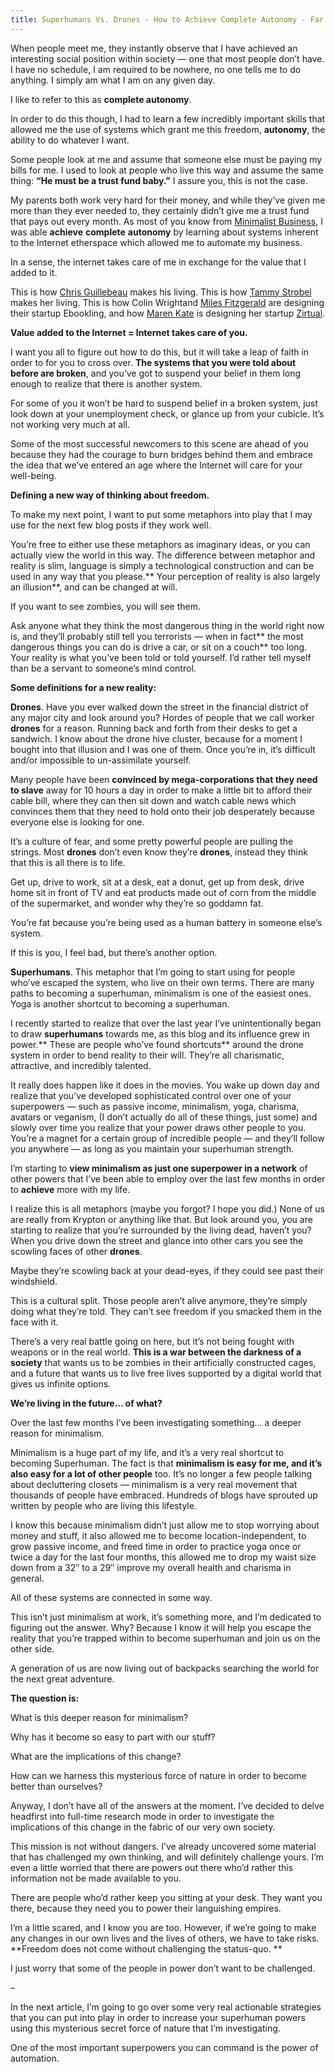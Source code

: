 ```yaml
---
title: Superhumans Vs. Drones - How to Achieve Complete Autonomy - Far Beyond The Stars
---
```


When people meet me, they instantly observe that I have achieved an
interesting social position within society — one that most people don’t have.
I have no schedule, I am required to be nowhere, no one tells me to do
anything. I simply am what I am on any given day.

I like to refer to this as ****complete** **autonomy****.

In order to do this though, I had to learn a few incredibly important skills
that allowed me the use of systems which grant me this freedom, **autonomy**,
the ability to do whatever I want.

Some people look at me and assume that someone else must be paying my bills
for me. I used to look at people who live this way and assume the same thing:
**“He must be a trust fund baby.”** I assure you, this is not the case.

My parents both work very hard for their money, and while they’ve given me
more than they ever needed to, they certainly didn’t give me a trust fund that
pays out every month. As most of you know from [Minimalist
Business](http://www.minimalistbusiness.com/), I was able **achieve**
**complete** **autonomy** by learning about systems inherent to the Internet
etherspace which allowed me to automate my business.

In a sense, the internet takes care of me in exchange for the value that I
added to it.

This is how [Chris Guillebeau](http://www.chrisguillebeau.com/) makes his
living. This is how [Tammy Strobel](http://www.rowdykittens.com/) makes her
living. This is how Colin Wrightand [Miles
Fitzgerald](http://twitter.com/milesfitzgerald) are designing their startup
Ebookling, and how [Maren
Kate](http://www.escapingthe9to5.com/) is designing her startup
[Zirtual](http://www.zirtual.com/).

**Value added to the Internet = Internet takes care of you.**

I want you all to figure out how to do this, but it will take a leap of faith
in order to for you to cross over. **The systems that you were told about
before are broken**, and you’ve got to suspend your belief in them long enough
to realize that there is another system.

For some of you it won’t be hard to suspend belief in a broken system, just
look down at your unemployment check, or glance up from your cubicle. It’s not
working very much at all.

Some of the most successful newcomers to this scene are ahead of you because
they had the courage to burn bridges behind them and embrace the idea that
we’ve entered an age where the Internet will care for your well-being.

**Defining a new way of thinking about freedom.**

To make my next point, I want to put some metaphors into play that I may use
for the next few blog posts if they work well.

You’re free to either use these metaphors as imaginary ideas, or you can
actually view the world in this way. The difference between metaphor and
reality is slim, language is simply a technological construction and can be
used in any way that you please.** Your perception of reality is also largely
an illusion**, and can be changed at will.

If you want to see zombies, you will see them.

Ask anyone what they think the most dangerous thing in the world right now is,
and they’ll probably still tell you terrorists — when in fact** the most
dangerous things you can do is drive a car, or sit on a couch** too long. Your
reality is what you’ve been told or told yourself. I’d rather tell myself than
be a servant to someone’s mind control.

**Some definitions for a new reality:**

****Drones****. Have you ever walked down the street in the financial district of any major city and look around you? Hordes of people that we call worker **drones** for a reason. Running back and forth from their desks to get a sandwich. I know about the drone hive cluster, because for a moment I bought into that illusion and I was one of them. Once you’re in, it’s difficult and/or impossible to un-assimilate yourself.

Many people have been **convinced by mega-corporations that they need to
slave** away for 10 hours a day in order to make a little bit to afford their
cable bill, where they can then sit down and watch cable news which convinces
them that they need to hold onto their job desperately because everyone else
is looking for one.

It’s a culture of fear, and some pretty powerful people are pulling the
strings. Most **drones** don’t even know they’re **drones**, instead they
think that this is all there is to life.

Get up, drive to work, sit at a desk, eat a donut, get up from desk, drive
home sit in front of TV and eat products made out of corn from the middle of
the supermarket, and wonder why they’re so goddamn fat.

You’re fat because you’re being used as a human battery in someone else’s
system.

If this is you, I feel bad, but there’s another option.

****Superhumans****. This metaphor that I’m going to start using for people who’ve escaped the system, who live on their own terms. There are many paths to becoming a superhuman, minimalism is one of the easiest ones. Yoga is another shortcut to becoming a superhuman.

I recently started to realize that over the last year I’ve unintentionally
began to draw **superhumans** towards me, as this blog and its influence grew
in power.** These are people who’ve found shortcuts** around the drone system
in order to bend reality to their will. They’re all charismatic, attractive,
and incredibly talented.

It really does happen like it does in the movies. You wake up down day and
realize that you’ve developed sophisticated control over one of your
superpowers — such as passive income, minimalism, yoga, charisma, avatars or
veganism, (I don’t actually do all of these things, just some) and slowly over
time you realize that your power draws other people to you. You’re a magnet
for a certain group of incredible people — and they’ll follow you anywhere —
as long as you maintain your superhuman strength.

I’m starting to **view minimalism as just one superpower in a network** of
other powers that I’ve been able to employ over the last few months in order
to **achieve** more with my life.

I realize this is all metaphors (maybe you forgot? I hope you did.) None of us
are really from Krypton or anything like that. But look around you, you are
starting to realize that you’re surrounded by the living dead, haven’t you?
When you drive down the street and glance into other cars you see the scowling
faces of other **drones**.

Maybe they’re scowling back at your dead-eyes, if they could see past their
windshield.

This is a cultural split. Those people aren’t alive anymore, they’re simply
doing what they’re told. They can’t see freedom if you smacked them in the
face with it.

There’s a very real battle going on here, but it’s not being fought with
weapons or in the real world. **This is a war between the darkness of a
society** that wants us to be zombies in their artificially constructed cages,
and a future that wants us to live free lives supported by a digital world
that gives us infinite options.

**We’re living in the future… of what?**

Over the last few months I’ve been investigating something… a deeper reason
for minimalism.

Minimalism is a huge part of my life, and it’s a very real shortcut to
becoming Superhuman. The fact is that **minimalism is easy for me, and it’s
also easy for a lot of other people** too. It’s no longer a few people talking
about decluttering closets — minimalism is a very real movement that thousands
of people have embraced. Hundreds of blogs have sprouted up written by people
who are living this lifestyle.

I know this because minimalism didn’t just allow me to stop worrying about
money and stuff, it also allowed me to become location-independent, to grow
passive income, and freed time in order to practice yoga once or twice a day
for the last four months, this allowed me to drop my waist size down from a
32″ to a 29″ improve my overall health and charisma in general.

All of these systems are connected in some way.

This isn’t just minimalism at work, it’s something more, and I’m dedicated to
figuring out the answer. Why? Because I know it will help you escape the
reality that you’re trapped within to become superhuman and join us on the
other side.

A generation of us are now living out of backpacks searching the world for the
next great adventure.

**The question is:**

What is this deeper reason for minimalism?

Why has it become so easy to part with our stuff?

What are the implications of this change?

How can we harness this mysterious force of nature in order to become better
than ourselves?

Anyway, I don’t have all of the answers at the moment. I’ve decided to delve
headfirst into full-time research mode in order to investigate the
implications of this change in the fabric of our very own society.

This mission is not without dangers. I’ve already uncovered some material that
has challenged my own thinking, and will definitely challenge yours. I’m even
a little worried that there are powers out there who’d rather this information
not be made available to you.

There are people who’d rather keep you sitting at your desk. They want you
there, because they need you to power their languishing empires.

I’m a little scared, and I know you are too. However, if we’re going to make
any changes in our own lives and the lives of others, we have to take risks.
**Freedom does not come without challenging the status-quo. **

I just worry that some of the people in power don’t want to be challenged.

–

In the next article, I’m going to go over some very real actionable strategies
that you can put into play in order to increase your superhuman powers using
this mysterious secret force of nature that I’m investigating.

One of the most important superpowers you can command is the power of
automation.
